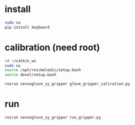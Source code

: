 

# install
```bash
sudo su
pip install keyboard
```


# calibration (need root)
```bash
cd ~/catkin_ws
sudo su
source /opt/ros/melodic/setup.bash
source devel/setup.bash

rosrun senseglove_sy_gripper glove_gripper_caliration.py
```

# run

```bash
rosrun senseglove_sy_gripper run_gripper.py
```